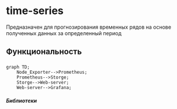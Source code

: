 # time-series 
Предназначен для прогнозирования временных рядов на основе полученных данных за определенный период



## Функциональность

###




```mermaid
graph TD;
    Node_Exporter-->Prometheus;
    Prometheus-->Storge;
    Storge-->Web-server;
    Web-server-->Grafana;
```

##### Библиотеки